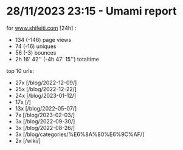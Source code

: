 # 28/11/2023 23:15 - Umami report
for www.shifeiti.com [24h] :

 - 134 (-146) page views
 - 74 (-16) uniques
 - 56 (-3) bounces
 - 2h 16' 42'' (-4h 47' 15'') totaltime


top 10 urls:
 - 27x [/blog/2022-12-09/]
 - 25x [/blog/2022-12-22/]
 - 24x [/blog/2023-01-12/]
 - 17x [/]
 - 13x [/blog/2022-05-07/]
 - 7x [/blog/2023-02-03/]
 - 3x [/blog/2022-09-30/]
 - 3x [/blog/2022-08-26/]
 - 3x [/blog/categories/%E6%8A%80%E6%9C%AF/]
 - 2x [/wiki/]


